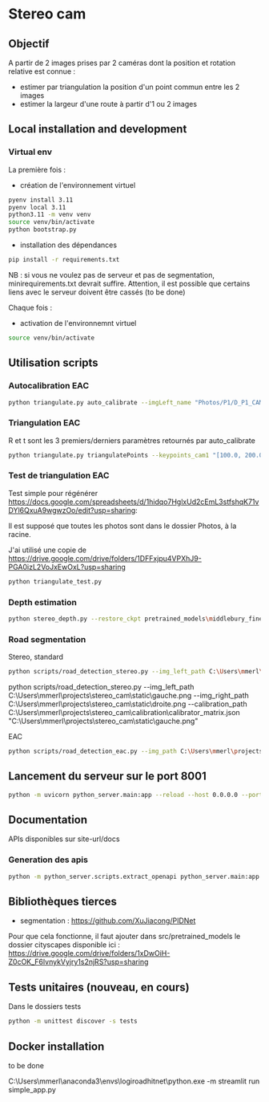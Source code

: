 # Stereo cam

## Objectif

A partir de 2 images prises par 2 caméras dont la position et rotation relative est connue :

* estimer par triangulation la position d'un point commun entre les 2 images
* estimer la largeur d'une route à partir d'1 ou 2 images

## Local installation and development

### Virtual env

La première fois :

* création de l'environnement virtuel

```bash
pyenv install 3.11
pyenv local 3.11
python3.11 -m venv venv
source venv/bin/activate
python bootstrap.py
```

* installation des dépendances

```bash
pip install -r requirements.txt
```

NB : si vous ne voulez pas de serveur et pas de segmentation, minirequirements.txt devrait suffire.
Attention, il est possible que certains liens avec le serveur doivent être cassés (to be done)

Chaque fois :

* activation de l'environnemnt virtuel

```bash
source venv/bin/activate
```

## Utilisation scripts

### Autocalibration EAC

```bash
python triangulate.py auto_calibrate --imgLeft_name "Photos/P1/D_P1_CAM_G_0_EAC.png" --imgRight_name "Photos/P1/D_P1_CAM_D_0_EAC.png" --initial_params "[0, 0, 0, 1.12, 0, 0]" --bnds "[[-0.17, 0.17], [-0.17, 0.17], [-0.17, 0.17], [1.11, 1.13], [-0.12001, 0.12001], [-0.12001, 0.12001]]" --inlier_threshold 0.01 
```

### Triangulation EAC

R et t sont les 3 premiers/derniers paramètres retournés par auto_calibrate

```bash
python triangulate.py triangulatePoints --keypoints_cam1 "[100.0, 200.0]" --keypoints_cam2 "[150.0, 250.0]" --image_width 5376 --image_height 2388 --R "[0.0, 0.0, 0.0]" --t "[1.12, 0.0, 0.0]"

```

### Test de triangulation EAC

Test simple pour régénérer <https://docs.google.com/spreadsheets/d/1hidqo7HglxUd2cEmL3stfshqK71vDYl6QxuA9wgwzOo/edit?usp=sharing>:

Il est supposé que toutes les photos sont dans le dossier Photos, à la racine.

J'ai utilisé une copie de <https://drive.google.com/drive/folders/1DFFxjpu4VPXhJ9-PGA0izL2VoJxEwOxL?usp=sharing>

```bash
python triangulate_test.py

```

### Depth estimation

```bash
python stereo_depth.py --restore_ckpt pretrained_models\middlebury_finetune.pth --valid_iters 180 --max_disp 768 --left_img C:\Users\mmerl\projects\stereo_cam\static\photos\13_rectified_left.jpg --right_img C:\Users\mmerl\projects\stereo_cam\static\photos\13_rectified_right.jpg  --output_directory output
```

### Road segmentation

Stereo, standard

```bash
python scripts/road_detection_stereo.py --img_left_path C:\Users\mmerl\projects\stereo_cam\undistorted_CUBE\11_rectified_left.jpg --img_right_path C:\Users\mmerl\projects\stereo_cam\undistorted_CUBE\11_rectified_right.jpg --calibration_path C:\Users\mmerl\projects\stereo_cam\calibration\calibrator_matrix.json
```

python scripts/road_detection_stereo.py --img_left_path C:\Users\mmerl\projects\stereo_cam\static\gauche.png --img_right_path C:\Users\mmerl\projects\stereo_cam\static\droite.png --calibration_path C:\Users\mmerl\projects\stereo_cam\calibration\calibrator_matrix.json
"C:\Users\mmerl\projects\stereo_cam\static\gauche.png"


EAC

```bash
python scripts/road_detection_eac.py --img_path C:\Users\mmerl\projects\stereo_cam\Photos\P5\D_P5_CAM_G_0_EAC.png 
```


## Lancement du serveur sur le port 8001

```bash
python -m uvicorn python_server.main:app --reload --host 0.0.0.0 --port 8001

```

## Documentation

APIs disponibles sur site-url/docs

### Generation des apis

```bash
python -m python_server.scripts.extract_openapi python_server.main:app --out python_server/docs/openapi.json
```

## Bibliothèques tierces

* segmentation : <https://github.com/XuJiacong/PIDNet>

Pour que cela fonctionne, il faut ajouter dans src/pretrained_models le dossier cityscapes disponible ici : <https://drive.google.com/drive/folders/1xDwOiH-Z0cOK_F6lvnykVyjry1s2njRS?usp=sharing>


## Tests unitaires (nouveau, en cours)

Dans le dossiers tests

```bash
python -m unittest discover -s tests
```

## Docker installation

to be done

C:\Users\mmerl\anaconda3\envs\logiroadhitnet\python.exe -m streamlit run simple_app.py

